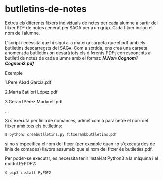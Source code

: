 # butlletins-de-notes
Extreu els diferents fitxers individuals de notes per cada alumne a partir del fitxer PDF de notes generat per SAGA per a un grup.
Cada fitxer inclou el nom de l'alumne.

L'script necessita que hi sigui a la mateixa carpeta que el pdf amb els butlletins descarregats del SAGA. Com a sortida, ens crea una carpeta anomenada butlletins on desarà tots els diferents PDFs corresponents al butlletí de notes de cada alumne amb el format: ***N.Nom Cognom1 Cognom2.pdf***

Exemple:

1.Pere Abad García.pdf

2.Marta Batllori López.pdf

3.Gerard Pérez Martorell.pdf

...

 

Si s'executa per línia de comandes, admet com a paràmetre el nom del fitxer amb tots els butlletins:

    $ python3 creabutlletins.py fitxerambbutlletins.pdf

si no s'especifica el nom del fitxer (per exemple quan no s'executa des de línia de comades) llavors assumeix que el nom del fitxer és butlletins.pdf.

Per poder-se executar, es necessita tenir instal·lat Python3 a la màquina i el mòdul PyPDF2:

    $ pip3 install PyPDF2
